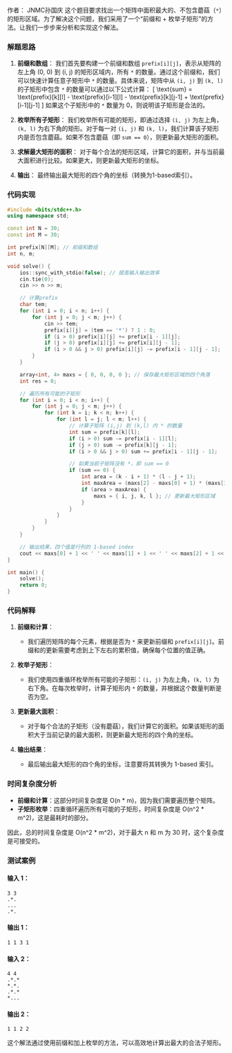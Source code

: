 作者： JNMC孙国庆
这个题目要求找出一个矩阵中面积最大的、不包含蘑菇（`*`）的矩形区域。为了解决这个问题，我们采用了一个“前缀和 + 枚举子矩形”的方法。让我们一步步来分析和实现这个解法。

### 解题思路

1. **前缀和数组**：
   我们首先要构建一个前缀和数组 `prefix[i][j]`，表示从矩阵的左上角 (0, 0) 到 (i, j) 的矩形区域内，所有 `*` 的数量。通过这个前缀和，我们可以快速计算任意子矩形中 `*` 的数量。具体来说，矩阵中从 `(i, j)` 到 `(k, l)` 的子矩形中包含 `*` 的数量可以通过以下公式计算：
   \[
   \text{sum} = \text{prefix}[k][l] - \text{prefix}[i-1][l] - \text{prefix}[k][j-1] + \text{prefix}[i-1][j-1]
   \]
   如果这个子矩形中的 `*` 数量为 0，则说明该子矩形是合法的。

2. **枚举所有子矩形**：
   我们枚举所有可能的矩形，即通过选择 `(i, j)` 为左上角，`(k, l)` 为右下角的矩形。对于每一对 `(i, j)` 和 `(k, l)`，我们计算该子矩形内是否包含蘑菇。如果不包含蘑菇（即 `sum == 0`），则更新最大矩形的面积。

3. **求解最大矩形的面积**：
   对于每个合法的矩形区域，计算它的面积，并与当前最大面积进行比较。如果更大，则更新最大矩形的坐标。

4. **输出**：
   最终输出最大矩形的四个角的坐标（转换为1-based索引）。

### 代码实现

```cpp
#include <bits/stdc++.h>
using namespace std;

const int N = 30;
const int M = 30;

int prefix[N][M]; // 前缀和数组
int n, m;

void solve() {
    ios::sync_with_stdio(false); // 提高输入输出效率
    cin.tie(0);
    cin >> n >> m;

    // 计算prefix
    char tem;
    for (int i = 0; i < n; i++) {
        for (int j = 0; j < m; j++) {
            cin >> tem;
            prefix[i][j] = (tem == '*') ? 1 : 0;
            if (i > 0) prefix[i][j] += prefix[i - 1][j];
            if (j > 0) prefix[i][j] += prefix[i][j - 1];
            if (i > 0 && j > 0) prefix[i][j] -= prefix[i - 1][j - 1];
        }
    }

    array<int, 4> maxs = { 0, 0, 0, 0 }; // 保存最大矩形区域的四个角落
    int res = 0;

    // 遍历所有可能的子矩形
    for (int i = 0; i < n; i++) {
        for (int j = 0; j < m; j++) {
            for (int k = i; k < n; k++) {
                for (int l = j; l < m; l++) {
                    // 计算子矩阵 (i,j) 到 (k,l) 内 * 的数量
                    int sum = prefix[k][l];
                    if (i > 0) sum -= prefix[i - 1][l];
                    if (j > 0) sum -= prefix[k][j - 1];
                    if (i > 0 && j > 0) sum += prefix[i - 1][j - 1];

                    // 如果当前子矩阵没有 *，即 sum == 0
                    if (sum == 0) {
                        int area = (k - i + 1) * (l - j + 1);
                        int maxArea = (maxs[2] - maxs[0] + 1) * (maxs[3] - maxs[1] + 1);
                        if (area > maxArea) {
                            maxs = { i, j, k, l }; // 更新最大矩形区域
                        }
                    }
                }
            }
        }
    }

    // 输出结果，四个值是行列的 1-based index
    cout << maxs[0] + 1 << ' ' << maxs[1] + 1 << ' ' << maxs[2] + 1 << ' ' << maxs[3] + 1 << endl;
}

int main() {
    solve();
    return 0;
}
```

### 代码解释

1. **前缀和计算**：
   - 我们遍历矩阵的每个元素，根据是否为 `*` 来更新前缀和 `prefix[i][j]`。前缀和的更新需要考虑到上下左右的累积值，确保每个位置的值正确。

2. **枚举子矩形**：
   - 我们使用四重循环枚举所有可能的子矩形：`(i, j)` 为左上角，`(k, l)` 为右下角。在每次枚举时，计算子矩形内 `*` 的数量，并根据这个数量判断是否为空。

3. **更新最大面积**：
   - 对于每个合法的子矩形（没有蘑菇），我们计算它的面积。如果该矩形的面积大于当前记录的最大面积，则更新最大矩形的四个角的坐标。

4. **输出结果**：
   - 最后输出最大矩形的四个角的坐标，注意要将其转换为 1-based 索引。

### 时间复杂度分析

- **前缀和计算**：这部分时间复杂度是 O(n * m)，因为我们需要遍历整个矩阵。
- **子矩形枚举**：四重循环遍历所有可能的子矩形，时间复杂度是 O(n^2 * m^2)，这是最耗时的部分。

因此，总的时间复杂度是 O(n^2 * m^2)，对于最大 n 和 m 为 30 时，这个复杂度是可接受的。

### 测试案例

#### 输入 1：
```
3 3
.*.
...
.*.
```

#### 输出 1：
```
1 1 3 1
```

#### 输入 2：
```
4 4
.*.*
*.*.
.*.*
*...
```

#### 输出 2：
```
1 1 2 2
```

这个解法通过使用前缀和加上枚举的方法，可以高效地计算出最大的合法子矩形。